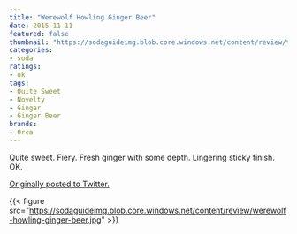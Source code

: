```yaml
---
title: "Werewolf Howling Ginger Beer"
date: 2015-11-11
featured: false
thumbnail: "https://sodaguideimg.blob.core.windows.net/content/review/thumbs/werewolf-howling-ginger-beer.jpg"
categories:
- soda
ratings:
- ok
tags:
- Quite Sweet
- Novelty
- Ginger
- Ginger Beer
brands:
- Orca
---
```


Quite sweet. Fiery. Fresh ginger with some depth. Lingering sticky finish. OK.

[Originally posted to Twitter.](https://twitter.com/Cavorter/status/664589168731947010)

{{< figure src="https://sodaguideimg.blob.core.windows.net/content/review/werewolf-howling-ginger-beer.jpg" >}}
